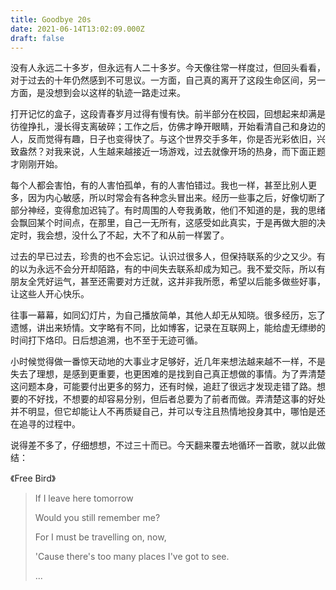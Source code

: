 ```yaml
---
title: Goodbye 20s
date: 2021-06-14T13:02:09.000Z
draft: false
---
```


没有人永远二十多岁，但永远有人二十多岁。今天像往常一样度过，但回头看看，对于过去的十年仍然感到不可思议。一方面，自己真的离开了这段生命区间，另一方面，是没想到会以这样的轨迹一路走过来。

打开记忆的盒子，这段青春岁月过得有慢有快。前半部分在校园，回想起来却满是彷徨挣扎，漫长得支离破碎；工作之后，仿佛才睁开眼睛，开始看清自己和身边的人，反而觉得有趣，日子也变得快了。与这个世界交手多年，你是否光彩依旧，兴致盎然？对我来说，人生越来越接近一场游戏，过去就像开场的热身，而下面正题才刚刚开始。

每个人都会害怕，有的人害怕孤单，有的人害怕错过。我也一样，甚至比别人更多，因为内心敏感，所以时常会有各种念头冒出来。经历一些事之后，好像切断了部分神经，变得愈加迟钝了。有时周围的人夸我勇敢，他们不知道的是，我的思绪会飘回某个时间点，在那里，自己一无所有，这感受如此真实，于是再做大胆的决定时，我会想，没什么了不起，大不了和从前一样罢了。

过去的早已过去，珍贵的也不会忘记。认识过很多人，但保持联系的少之又少。有的以为永远不会分开却陌路，有的中间失去联系却成为知己。我不爱交际，所以有朋友全凭好运气，甚至还需要对方迁就，这并非我所愿，希望以后能多做些好事，让这些人开心快乐。

往事一幕幕，如同幻灯片，为自己播放简单，其他人却无从知晓。很多经历，忘了遗憾，讲出来矫情。文字略有不同，比如博客，记录在互联网上，能给虚无缥缈的时间打下烙印。日后想追溯，也不至于无迹可循。

小时候觉得做一番惊天动地的大事业才足够好，近几年来想法越来越不一样，不是失去了理想，是感到更重要，也更困难的是找到自己真正想做的事情。为了弄清楚这问题本身，可能要付出更多的努力，还有时候，追赶了很远才发现走错了路。想要的不好找，不想要的却容易分别，但后者总要为了前者而做。弄清楚这事的好处并不明显，但它却能让人不再质疑自己，并可以专注且热情地投身其中，哪怕是还在追寻的过程中。

说得差不多了，仔细想想，不过三十而已。今天翻来覆去地循环一首歌，就以此做结：

《Free Bird》

> If I leave here tomorrow
>
> Would you still remember me?
>
> For I must be travelling on, now,
>
> 'Cause there's too many places I've got to see.
>
> ...
